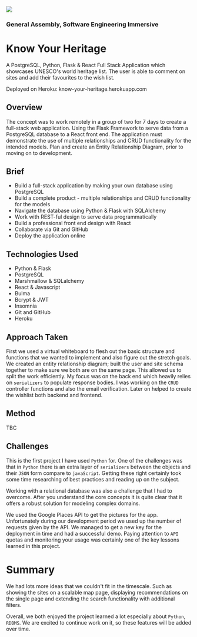 ### ![](https://ga-dash.s3.amazonaws.com/production/assets/logo-9f88ae6c9c3871690e33280fcf557f33.png) 

### General Assembly, Software Engineering Immersive

# Know Your Heritage 
A PostgreSQL, Python, Flask & React Full Stack Application which showcases UNESCO's world heritage list. The user is able to comment on sites and add their favourites to the wish list. 

Deployed on Heroku: know-your-heritage.herokuapp.com


## Overview
The concept was to work remotely in a group of two for 7 days to create a full-stack web application. Using the Flask Framework to serve data from a PostgreSQL database to a React front end. The application must demonstrate the use of multiple relationships and CRUD functionality for the intended models. Plan and create an Entity Relationship Diagram, prior to moving on to development.
 
## Brief
- Build a full-stack application by making your own database using PostgreSQL
- Build a complete product - multiple relationships and CRUD functionality for the models
- Navigate the database using Python & Flask with SQLAlchemy
- Work with REST-ful design to serve data programmatically
- Build a professional front end design with React
- Collaborate via Git and GitHub
- Deploy the application online

 
## Technologies Used

- Python & Flask
- PostgreSQL
- Marshmallow & SQLalchemy
- React & Javascript
- Bulma
- Bcrypt & JWT
- Insomnia 
- Git and GitHub 
- Heroku

   
## Approach Taken

First we used a virtual whiteboard to flesh out the basic structure and functions that we wanted to implement and also figure out the stretch goals. We created an entity relationship diagram;
built the user and site schema together to make sure we both are on the same page. This allowed us to split the work efficiently.
My focus was on the back end which heavily relies  on `serializers` to populate response bodies. I was working on the `CRUD` controller functions and also the email verification. Later on helped to create the wishlist both backend and frontend.

## Method
 
TBC


## Challenges

This is the first project I have used `Python` for. One of the challenges was that in `Python` there is an extra layer of `serializers` between the objects   and their `JSON` form  compare to `javaScript`. Getting these right certainly took some time researching of best practices and reading up on the subject.

Working with a relational database was also a challenge that I had to overcome. After you understand the core concepts it is quite clear that it offers a robust solution for modeling complex domains. 

We used the Google Places API to get the pictures for the app. Unfortunately during our development period we used up the number of requests given by the API. We managed to get a new key for the deployment in time and had a successful demo. Paying attention to `API` quotas and monitoring your usage was certainly  one of the key lessons learned in this project. 


# Summary

We had lots more ideas that we couldn't fit in the timescale. Such as showing the sites on a scalable map page, displaying recommendations on the single page and extending the search functionality with additional filters. 

Overall,  we both enjoyed the project learned a lot especially about `Python`, `RDBMS`. We are excited to continue work on it, so these features will be added over time.
 

